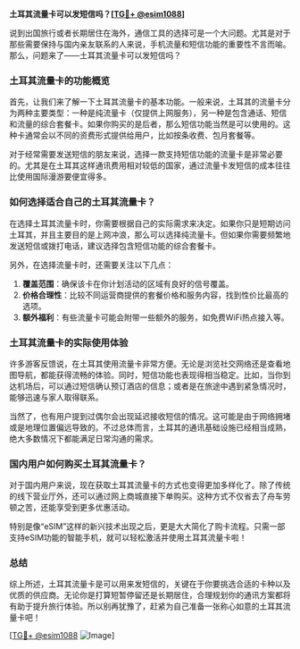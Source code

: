 **土耳其流量卡可以发短信吗？[[TG💪+ @esim1088](https://t.me/s/esim1088)]**

说到出国旅行或者长期居住在海外，通信工具的选择可是一个大问题。尤其是对于那些需要保持与国内亲友联系的人来说，手机流量和短信功能的重要性不言而喻。那么，问题来了——土耳其流量卡可以发短信吗？

### 土耳其流量卡的功能概览

首先，让我们来了解一下土耳其流量卡的基本功能。一般来说，土耳其的流量卡分为两种主要类型：一种是纯流量卡（仅提供上网服务），另一种是包含通话、短信和流量的综合套餐卡。如果你购买的是后者，那么短信功能当然是可以使用的。这种卡通常会以不同的资费形式提供给用户，比如按条收费、包月套餐等。

对于经常需要发送短信的朋友来说，选择一款支持短信功能的流量卡是非常必要的。尤其是在土耳其这样通讯费用相对较低的国家，通过流量卡发短信的成本往往比使用国际漫游要便宜得多。

### 如何选择适合自己的土耳其流量卡？

在选择土耳其流量卡时，你需要根据自己的实际需求来决定。如果你只是短期访问土耳其，并且主要目的是上网冲浪，那么可以选择纯流量卡。但如果你需要频繁地发送短信或拨打电话，建议选择包含短信功能的综合套餐卡。

另外，在选择流量卡时，还需要关注以下几点：

1. **覆盖范围**：确保该卡在你计划活动的区域有良好的信号覆盖。
2. **价格合理性**：比较不同运营商提供的套餐价格和服务内容，找到性价比最高的选项。
3. **额外福利**：有些流量卡可能会附带一些额外的服务，如免费WiFi热点接入等。

### 土耳其流量卡的实际使用体验

许多游客反馈说，在土耳其使用流量卡非常方便。无论是浏览社交网络还是查看地图导航，都能获得流畅的体验。同时，短信功能也表现得相当稳定。比如，当你到达机场后，可以通过短信确认预订酒店的信息；或者是在旅途中遇到紧急情况时，能够迅速与家人取得联系。

当然了，也有用户提到过偶尔会出现延迟接收短信的情况。这可能是由于网络拥堵或是地理位置偏远导致的。不过总体而言，土耳其的通讯基础设施已经相当成熟，绝大多数情况下都能满足日常沟通的需求。

### 国内用户如何购买土耳其流量卡？

对于国内用户来说，现在获取土耳其流量卡的方式也变得更加多样化了。除了传统的线下营业厅外，还可以通过网上商城直接下单购买。这种方式不仅省去了舟车劳顿之苦，还能享受到更多优惠活动。

特别是像“eSIM”这样的新兴技术出现之后，更是大大简化了购卡流程。只需一部支持eSIM功能的智能手机，就可以轻松激活并使用土耳其流量卡啦！

### 总结

综上所述，土耳其流量卡是可以用来发短信的，关键在于你要挑选合适的卡种以及优质的供应商。无论你是打算短暂停留还是长期居住，合理规划你的通讯方案都将有助于提升旅行体验。所以别再犹豫了，赶紧为自己准备一张称心如意的土耳其流量卡吧！

[[TG💪+ @esim1088](https://t.me/s/esim1088) ![Image](https://i.postimg.cc/4NQfJmqS/Snipaste-2025-05-13-00-14-12.png)]